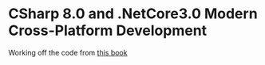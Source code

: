 # CSharp 8.0 and .NetCore3.0 Modern Cross-Platform Development
Working off the code from [this book](https://www.amazon.com/8-0-NET-Core-3-0-Cross-Platform/dp/1788478126)
